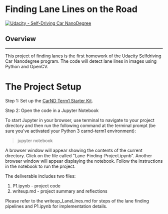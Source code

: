 
# Finding Lane Lines on the Road
[![Udacity - Self-Driving Car NanoDegree](https://s3.amazonaws.com/udacity-sdc/github/shield-carnd.svg)](http://www.udacity.com/drive)

## Overview
---

This project of finding lanes is the first homework of the Udacity Selfdriving Car Nanodegree program. The code will detect lane lines in images using Python and OpenCV.  


# The Project Setup
Step 1: Set up the [CarND Term1 Starter Kit](https://github.com/udacity/CarND-Term1-Starter-Kit/blob/master/README.md).

Step 2: Open the code in a Jupyter Notebook

To start Jupyter in your browser, use terminal to navigate to your project directory and then run the following command at the terminal prompt (be sure you've activated your Python 3 carnd-term1 environment):

> jupyter notebook

A browser window will appear showing the contents of the current directory. Click on the file called "Lane-Finding-Project.ipynb". Another browser window will appear displaying the notebook. Follow the instructions in the notebook to run the project.

The deliverable includes two files:
1. P1.ipynb - project code
2. writeup.md - project summary and reflections

Please refer to the writeup_LaneLines.md for steps of the lane finding pipelines and P1.ipynb for implementation details.



